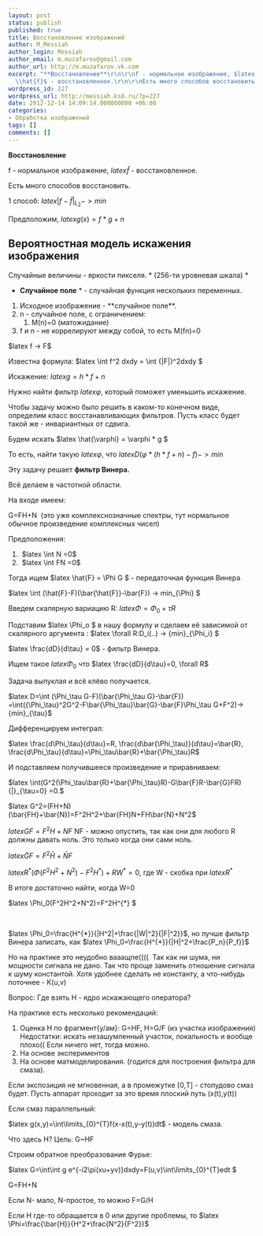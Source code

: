 ```yaml
---
layout: post
status: publish
published: true
title: Восстановление изображений
author: M_Messiah
author_login: Messiah
author_email: m.muzafarov@gmail.com
author_url: http://m.muzafarov.vk.com
excerpt: "**Восстановление**\r\n\r\nf - нормальное изображение, $latex
  \\hat{f}$ - восстановленное.\r\n\r\nЕсть много способов восстановить.\r\n\r\n"
wordpress_id: 227
wordpress_url: http://messiah.ks8.ru/?p=227
date: 2012-12-14 14:09:14.000000000 +06:00
categories:
- Обработка изображений
tags: []
comments: []
---
```

**Восстановление**

f - нормальное изображение, $latex \hat{f}$ - восстановленное.

Есть много способов восстановить.



1 способ: $latex |f-\hat{f}{|}_{L_2}->min$

Предположим, $latex g(x)=f*g+n$
## Вероятностная модель искажения изображения ##
Случайные величины - яркости пикселя. * (256-ти уровневая шкала) *

* **Случайное поле** * - случайная функция нескольких переменных.
<ol>
	<li>Исходное изображение -&nbsp;**случайное поле**.</li>
	<li>n - случайное поле, с ограничением:
<ol>
	<li>M(n)=0 (матожидание)</li>
</ol>
</li>
	<li>f и n - не коррелируют между собой, то есть M(fn)=0</li>
</ol>
$latex f -> F$

Известна формула:&nbsp;$latex \int f^2 dxdy = \int {|F|}^2dxdy $

Искажение: $latex g=h*f + n$

Нужно найти фильтр $latex \varphi$, который поможет уменьшить искажение.

Чтобы задачу можно было решить в каком-то конечном виде, определим класс восстанавливающих фильтров. Пусть класс будет такой же - инвариантных от сдвига.

Будем искать $latex \hat{\varphi} = \varphi * g $

То есть, найти такую $latex \varphi$, что $latex D(\varphi *(h*f+n)-f)->min$

Эту задачу решает **фильтр Винера.**

Всё делаем в частотной области.

На входе имеем:

G=FH+N &nbsp;(это уже комплекснозначные спектры, тут нормальное обычное произведение комплексных чисел)

Предположения:
<ol>
	<li>&nbsp;$latex \int N =0$</li>
	<li>&nbsp;$latex \int FN =0$</li>
</ol>
Тогда ищем $latex \hat{F} = \Phi G $ - передаточная функция Винера

$latex \int (\hat{F}-F)(\bar{\hat{F}}-\bar{F}) -> min_{\Phi} $

Введем скалярную вариацию R: $latex \Phi=\Phi_0+\tau R$

Подставим $latex \Phi_o $ в нашу формулу и сделаем её зависимой от скалярного аргумента : $latex \forall R:D_i(..) -> {min}_{\Phi_i} $

$latex \frac{dD}{d\tau} = 0$ - фильтр Винера.

Ищем такое $latex \Phi_0$ что $latex \frac{dD}{d\tau}=0, \forall R$

Задача выпуклая и всё клёво получается.

$latex D=\int (\Phi_\tau G-F)(\bar{\Phi_\tau G}-\bar{F}) =\int({\Phi_\tau}^2G^2-F\bar{\Phi_\tau}\bar{G}-\bar{F}\Phi_\tau G+F^2)->{min}_{\tau}$

Дифференцируем интеграл:

$latex \frac{d\Phi_\tau}{d\tau}=R, \frac{d\bar{\Phi_\tau}}{d\tau}=\bar{R}, \frac{d\Phi_\tau}{d\tau}=\Phi_\tau\bar{R}+\bar{\Phi_\tau}R$

И подставляем получившееся произведение и приравниваем:

$latex \int(G^2(\Phi_\tau\bar{R}+\bar{\Phi_\tau}R)-G\bar{F}R-\bar{G}FR) {|}_{\tau=0} =0.$

$latex G^2=(FH+N)(\bar{FH}+\bar{N})=F^2H^2+\bar{FH}N+FH\bar{N}+N^2$

$latex GF=F^2H+NF$ NF - можно опустить, так как они для любого R должны давать ноль. Это только когда они сами ноль.

$latex \bar{G}F=F^2\bar{H}+\bar{N}F$

$latex R^{*}(\Phi(F^2H^2+N^2)-F^2H^{*})+RW^{*} =0$, где W - скобка при $latex R^{*}$

В итоге достаточно найти, когда W=0

$latex \Phi_0(F^2H^2+N^2)=F^2H^{*} $

&nbsp;

$latex \Phi_0=\frac{H^{*}}{|H^2|+\frac{|W|^2}{|F|^2}}$, но лучше фильтр Винера записать, как $latex \Phi_0=\frac{H^{*}}{|H|^2+\frac{P_n}{P_f}}$

Но на практике это неудобно вааащпе(((( &nbsp;Так как ни шума, ни мощности сигнала не дано. Так что проще заменить отношение сигнала к шуму константой. Хотя удобнее сделать не константу, а что-нибудь поточнее - K(u,v)

Вопрос: Где взять H - ядро искажающего оператора?

На практике есть несколько рекомендаций:
<ol>
	<li>Оценка H по фрагмент{у/ам}:
G=HF, H=G/F (из участка изображения) Недостатки: искать незашумленный участок, локальность и вообще плохо(( Если ничего нет, тогда можно.</li>
	<li>На основе экспериментов</li>
	<li>На основе матмоделирования. (годится для построения фильтра для смаза).</li>
</ol>
Если экспозиция не мгновенная, а в промежутке [0,T] - стопудово смаз будет. Пусть аппарат проходит за это время плоский путь (x(t),y(t))

Если смаз параллельный:

$latex g(x,y)=\int\limits_{0}^{T}f(x-x(t),y-y(t))dt$ - модель смаза.

Что здесь H? Цель: G~HF

Строим обратное преобразование Фурье:

$latex G=\int\int g e^{-i2\pi(xu+yv)}dxdy=F(u,v)\int\limits_{0}^{T}edt $

G=FH+N

Если N- мало, N-простое, то можно F=G/H

Если H где-то обращается в 0 или другие проблемы, то $latex \Phi=\frac{\bar{H}}{H^2+\frac{N^2}{F^2}}$

&nbsp;
